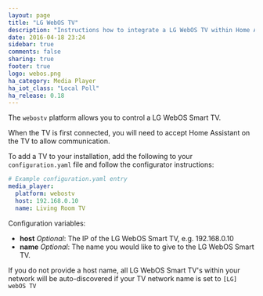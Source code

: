 ```yaml
---
layout: page
title: "LG WebOS TV"
description: "Instructions how to integrate a LG WebOS TV within Home Assistant."
date: 2016-04-18 23:24
sidebar: true
comments: false
sharing: true
footer: true
logo: webos.png
ha_category: Media Player
ha_iot_class: "Local Poll"
ha_release: 0.18
---
```


The `webostv` platform allows you to control a LG WebOS Smart TV.

When the TV is first connected, you will need to accept Home Assistant on the TV to allow communication.

To add a TV to your installation, add the following to your `configuration.yaml` file and follow the configurator instructions:

```yaml
# Example configuration.yaml entry
media_player:
  platform: webostv
  host: 192.168.0.10
  name: Living Room TV
```

Configuration variables:

- **host** *Optional*: The IP of the LG WebOS Smart TV, e.g. 192.168.0.10
- **name** *Optional*: The name you would like to give to the LG WebOS Smart TV.

If you do not provide a host name, all LG WebOS Smart TV's within your network will be auto-discovered if your TV network name is set to `[LG] webOS TV`
